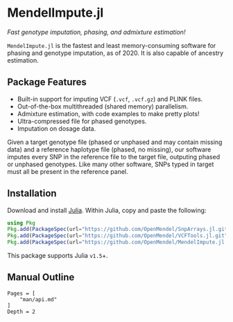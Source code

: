 # MendelImpute.jl 

*Fast genotype imputation, phasing, and admixture estimation!*

`MendelImpute.jl` is the fastest and least memory-consuming software for phasing and genotype imputation, as of 2020. It is also capable of ancestry estimation.

## Package Features

- Built-in support for imputing VCF (`.vcf`, `.vcf.gz`) and PLINK files.
- Out-of-the-box multithreaded (shared memory) parallelism. 
- Admixture estimation, with code examples to make pretty plots!
- Ultra-compressed file for phased genotypes.
- Imputation on dosage data.

Given a target genotype file (phased or unphased and may contain missing data) and a reference haplotype file (phased, no missing), our software imputes every SNP in the reference file to the target file, outputing phased or unphased genotypes. Like many other software, SNPs typed in target must all be present in the reference panel. 

## Installation

Download and install [Julia](https://julialang.org/downloads/). Within Julia, copy and paste the following: 
```julia
using Pkg
Pkg.add(PackageSpec(url="https://github.com/OpenMendel/SnpArrays.jl.git"))
Pkg.add(PackageSpec(url="https://github.com/OpenMendel/VCFTools.jl.git"))
Pkg.add(PackageSpec(url="https://github.com/OpenMendel/MendelImpute.jl.git"))
```
This package supports Julia `v1.5`+.

## Manual Outline

```@contents
Pages = [
    "man/api.md"
]
Depth = 2
```